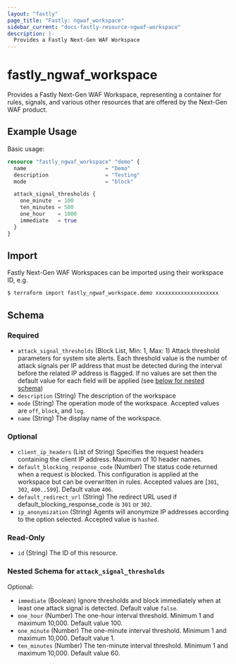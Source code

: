```yaml
---
layout: "fastly"
page_title: "Fastly: ngwaf_workspace"
sidebar_current: "docs-fastly-resource-ngwaf-workspace"
description: |-
  Provides a Fastly Next-Gen WAF Workspace
---
```


# fastly_ngwaf_workspace

Provides a Fastly Next-Gen WAF Workspace, representing a container for
rules, signals, and various other resources that are offered by the
Next-Gen WAF product.

## Example Usage

Basic usage:

```terraform
resource "fastly_ngwaf_workspace" "demo" {
  name                         = "Demo"
  description                  = "Testing"
  mode                         = "block"

  attack_signal_thresholds {
    one_minute  = 100
    ten_minutes = 500
    one_hour    = 1000
    immediate   = true
  }
}
```

## Import

Fastly Next-Gen WAF Workspaces can be imported using their workspace ID, e.g.

```sh
$ terraform import fastly_ngwaf_workspace.demo xxxxxxxxxxxxxxxxxxxx
```

<!-- schema generated by tfplugindocs -->
## Schema

### Required

- `attack_signal_thresholds` (Block List, Min: 1, Max: 1) Attack threshold parameters for system site alerts. Each threshold value is the number of attack signals per IP address that must be detected during the interval before the related IP address is flagged. If no values are set then the default value for each field will be applied (see [below for nested schema](#nestedblock--attack_signal_thresholds))
- `description` (String) The description of the workspace
- `mode` (String) The operation mode of the workspace. Accepted values are `off`, `block`, and `log`.
- `name` (String) The display name of the workspace.

### Optional

- `client_ip_headers` (List of String) Specifies the request headers containing the client IP address. Maximum of 10 header names.
- `default_blocking_response_code` (Number) The status code returned when a request is blocked. This configuration is applied at the workspace but can be overwritten in rules. Accepted values are [`301`, `302`, `400..599`]. Default value `406`.
- `default_redirect_url` (String) The redirect URL used if default_blocking_response_code is `301` or `302`.
- `ip_anonymization` (String) Agents will anonymize IP addresses according to the option selected. Accepted value is `hashed`.

### Read-Only

- `id` (String) The ID of this resource.

<a id="nestedblock--attack_signal_thresholds"></a>
### Nested Schema for `attack_signal_thresholds`

Optional:

- `immediate` (Boolean) Ignore thresholds and block immediately when at least one attack signal is detected. Default value `false`.
- `one_hour` (Number) The one-hour interval threshold. Minimum 1 and maximum 10,000. Default value 100.
- `one_minute` (Number) The one-minute interval threshold. Minimum 1 and maximum 10,000. Default value 1.
- `ten_minutes` (Number) The ten-minute interval threshold. Minimum 1 and maximum 10,000. Default value 60.
